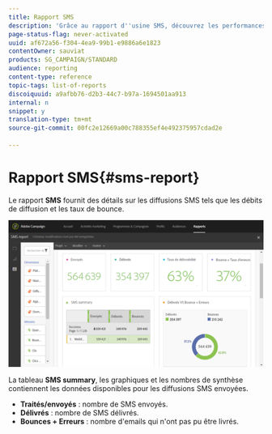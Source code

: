 ```yaml
---
title: Rapport SMS
description: 'Grâce au rapport d''usine SMS, découvrez les performances de vos diffusions SMS. '
page-status-flag: never-activated
uuid: af672a56-f304-4ea9-99b1-e9886a6e1823
contentOwner: sauviat
products: SG_CAMPAIGN/STANDARD
audience: reporting
content-type: reference
topic-tags: list-of-reports
discoiquuid: a9afbb76-d2b3-44c7-b97a-1694501aa913
internal: n
snippet: y
translation-type: tm+mt
source-git-commit: 00fc2e12669a00c788355ef4e492375957cdad2e

---
```



# Rapport SMS{#sms-report}

Le rapport **SMS** fournit des détails sur les diffusions SMS tels que les débits de diffusion et les taux de bounce.

![](assets/dynamic_report_sms.png)

La tableau **SMS summary**, les graphiques et les nombres de synthèse contiennent les données disponibles pour les diffusions SMS envoyées.

* **Traités/envoyés** : nombre de SMS envoyés.
* **Délivrés** : nombre de SMS délivrés.
* **Bounces + Erreurs** : nombre d'emails qui n'ont pas pu être livrés.

